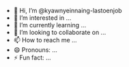 - 👋 Hi, I’m @kyawnyeinnaing-lastoenjob
- 👀 I’m interested in ...
- 🌱 I’m currently learning ...
- 💞️ I’m looking to collaborate on ...
- 📫 How to reach me ...
- 😄 Pronouns: ...
- ⚡ Fun fact: ...

<!---
kyawnyeinnaing-lastoenjob/kyawnyeinnaing-lastoenjob is a ✨ special ✨ repository because its `README.md` (this file) appears on your GitHub profile.
You can click the Preview link to take a look at your changes.
--->
